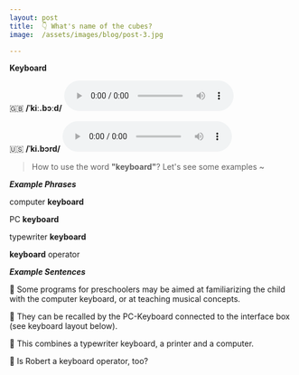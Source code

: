 ```yaml
---
layout: post
title:  👇 What's name of the cubes?
image:  /assets/images/blog/post-3.jpg

---
```

**<B>Keyboard</B>**

🇬🇧 <B>/ˈkiː.bɔːd/</B>
<audio controls="controls">
  <source src="/assets/audio/keyboard-gb.mp3" type="audio/mpeg">
<embed height="100" width="100" src="/i/song.mp3" />
</audio>

🇺🇸 <B>/ˈki.bɔrd/</B>
<audio controls="controls">
  <source src="/assets/audio/keyboard-us.mp3" type="audio/mpeg">
<embed height="100" width="100" src="/i/song.mp3" />
</audio>

> How to use the word <B>"keyboard"</B>? Let's see some examples ~ 

**<i> <B> Example Phrases</B></i>**

computer <B> keyboard </B> 

PC <B> keyboard </B> 

typewriter <B> keyboard </B>

<B>keyboard</B> operator

**<i> <B> Example Sentences </B></i>**

📍 Some programs for preschoolers may be aimed at familiarizing the child with the computer keyboard, or at teaching musical concepts. <br>

📍 They can be recalled by the PC-Keyboard connected to the interface box (see keyboard layout below).<br>

📍 This combines a typewriter keyboard, a printer and a computer.<br>

📍 Is Robert a keyboard operator, too?<br>
 